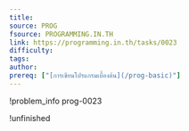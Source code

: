 ```yaml
---
title: 
source: PROG
fsource: PROGRAMMING.IN.TH
link: https://programming.in.th/tasks/0023
difficulty: 
tags: 
author: 
prereq: ["[การเขียนโปรแกรมเบื้องต้น](/prog-basic)"]
---
```


!problem_info prog-0023

!unfinished
